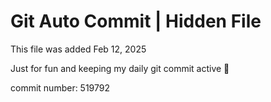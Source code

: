 # Git Auto Commit | Hidden File

This file was added Feb 12, 2025

Just for fun and keeping my daily git commit active 🤪

commit number: 519792
